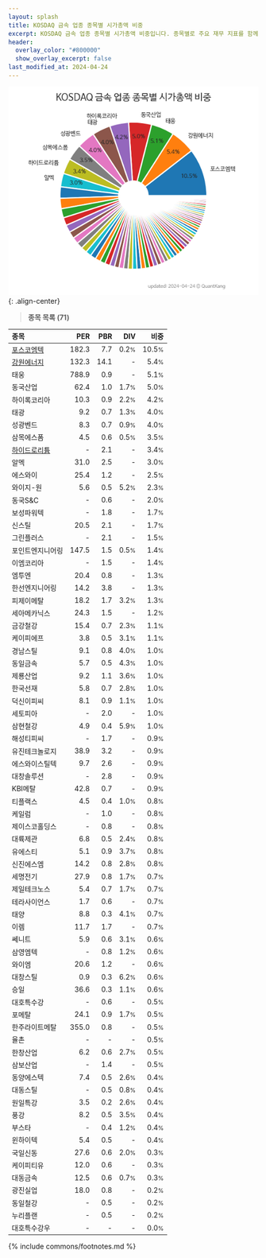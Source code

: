 ```yaml
---
layout: splash
title: KOSDAQ 금속 업종 종목별 시가총액 비중
excerpt: KOSDAQ 금속 업종 종목별 시가총액 비중입니다. 종목별로 주요 재무 지표를 함께 표시합니다.
header:
  overlay_color: "#800000"
  show_overlay_excerpt: false
last_modified_at: 2024-04-24
---
```



![KOSDAQ 금속 업종 종목별 시가총액 비중](/stats/sector/images/kosdaq_업종_금속_종목.png){: .align-center}


> **종목 목록 (71)**<a id="list"></a>

| **종목** | **PER** | **PBR** | **DIV** | **비중** |
| :------- | ------: | ------: | ------: | -------: |
| [포스코엠텍](/009520/) | 182.3 | 7.7 | 0.2<small>%</small> | 10.5<small>%</small> |
| [강원에너지](/114190/) | 132.3 | 14.1 | - | 5.4<small>%</small> |
| 태웅 | 788.9 | 0.9 | - | 5.1<small>%</small> |
| 동국산업 | 62.4 | 1.0 | 1.7<small>%</small> | 5.0<small>%</small> |
| 하이록코리아 | 10.3 | 0.9 | 2.2<small>%</small> | 4.2<small>%</small> |
| 태광 | 9.2 | 0.7 | 1.3<small>%</small> | 4.0<small>%</small> |
| 성광벤드 | 8.3 | 0.7 | 0.9<small>%</small> | 4.0<small>%</small> |
| 삼목에스폼 | 4.5 | 0.6 | 0.5<small>%</small> | 3.5<small>%</small> |
| [하이드로리튬](/101670/) | - | 2.1 | - | 3.4<small>%</small> |
| 알멕 | 31.0 | 2.5 | - | 3.0<small>%</small> |
| 에스와이 | 25.4 | 1.2 | - | 2.5<small>%</small> |
| 와이지-원 | 5.6 | 0.5 | 5.2<small>%</small> | 2.3<small>%</small> |
| 동국S&C | - | 0.6 | - | 2.0<small>%</small> |
| 보성파워텍 | - | 1.8 | - | 1.7<small>%</small> |
| 신스틸 | 20.5 | 2.1 | - | 1.7<small>%</small> |
| 그린플러스 | - | 2.1 | - | 1.5<small>%</small> |
| 포인트엔지니어링 | 147.5 | 1.5 | 0.5<small>%</small> | 1.4<small>%</small> |
| 이엠코리아 | - | 1.5 | - | 1.4<small>%</small> |
| 엠투엔 | 20.4 | 0.8 | - | 1.3<small>%</small> |
| 한선엔지니어링 | 14.2 | 3.8 | - | 1.3<small>%</small> |
| 피제이메탈 | 18.2 | 1.7 | 3.2<small>%</small> | 1.3<small>%</small> |
| 세아메카닉스 | 24.3 | 1.5 | - | 1.2<small>%</small> |
| 금강철강 | 15.4 | 0.7 | 2.3<small>%</small> | 1.1<small>%</small> |
| 케이피에프 | 3.8 | 0.5 | 3.1<small>%</small> | 1.1<small>%</small> |
| 경남스틸 | 9.1 | 0.8 | 4.0<small>%</small> | 1.0<small>%</small> |
| 동일금속 | 5.7 | 0.5 | 4.3<small>%</small> | 1.0<small>%</small> |
| 제룡산업 | 9.2 | 1.1 | 3.6<small>%</small> | 1.0<small>%</small> |
| 한국선재 | 5.8 | 0.7 | 2.8<small>%</small> | 1.0<small>%</small> |
| 덕신이피씨 | 8.1 | 0.9 | 1.1<small>%</small> | 1.0<small>%</small> |
| 세토피아 | - | 2.0 | - | 1.0<small>%</small> |
| 삼현철강 | 4.9 | 0.4 | 5.9<small>%</small> | 1.0<small>%</small> |
| 해성티피씨 | - | 1.7 | - | 0.9<small>%</small> |
| 유진테크놀로지 | 38.9 | 3.2 | - | 0.9<small>%</small> |
| 에스와이스틸텍 | 9.7 | 2.6 | - | 0.9<small>%</small> |
| 대창솔루션 | - | 2.8 | - | 0.9<small>%</small> |
| KBI메탈 | 42.8 | 0.7 | - | 0.9<small>%</small> |
| 티플랙스 | 4.5 | 0.4 | 1.0<small>%</small> | 0.8<small>%</small> |
| 케일럼 | - | 1.0 | - | 0.8<small>%</small> |
| 제이스코홀딩스 | - | 0.8 | - | 0.8<small>%</small> |
| 대륙제관 | 6.8 | 0.5 | 2.4<small>%</small> | 0.8<small>%</small> |
| 유에스티 | 5.1 | 0.9 | 3.7<small>%</small> | 0.8<small>%</small> |
| 신진에스엠 | 14.2 | 0.8 | 2.8<small>%</small> | 0.8<small>%</small> |
| 세명전기 | 27.9 | 0.8 | 1.7<small>%</small> | 0.7<small>%</small> |
| 제일테크노스 | 5.4 | 0.7 | 1.7<small>%</small> | 0.7<small>%</small> |
| 테라사이언스 | 1.7 | 0.6 | - | 0.7<small>%</small> |
| 태양 | 8.8 | 0.3 | 4.1<small>%</small> | 0.7<small>%</small> |
| 이렘 | 11.7 | 1.7 | - | 0.7<small>%</small> |
| 쎄니트 | 5.9 | 0.6 | 3.1<small>%</small> | 0.6<small>%</small> |
| 삼영엠텍 | - | 0.8 | 1.2<small>%</small> | 0.6<small>%</small> |
| 와이엠 | 20.6 | 1.2 | - | 0.6<small>%</small> |
| 대창스틸 | 0.9 | 0.3 | 6.2<small>%</small> | 0.6<small>%</small> |
| 승일 | 36.6 | 0.3 | 1.1<small>%</small> | 0.6<small>%</small> |
| 대호특수강 | - | 0.6 | - | 0.5<small>%</small> |
| 포메탈 | 24.1 | 0.9 | 1.7<small>%</small> | 0.5<small>%</small> |
| 한주라이트메탈 | 355.0 | 0.8 | - | 0.5<small>%</small> |
| 율촌 | - | - | - | 0.5<small>%</small> |
| 한창산업 | 6.2 | 0.6 | 2.7<small>%</small> | 0.5<small>%</small> |
| 삼보산업 | - | 1.4 | - | 0.5<small>%</small> |
| 동양에스텍 | 7.4 | 0.5 | 2.6<small>%</small> | 0.4<small>%</small> |
| 대동스틸 | - | 0.5 | 0.8<small>%</small> | 0.4<small>%</small> |
| 원일특강 | 3.5 | 0.2 | 2.6<small>%</small> | 0.4<small>%</small> |
| 풍강 | 8.2 | 0.5 | 3.5<small>%</small> | 0.4<small>%</small> |
| 부스타 | - | 0.4 | 1.2<small>%</small> | 0.4<small>%</small> |
| 윈하이텍 | 5.4 | 0.5 | - | 0.4<small>%</small> |
| 국일신동 | 27.6 | 0.6 | 2.0<small>%</small> | 0.3<small>%</small> |
| 케이피티유 | 12.0 | 0.6 | - | 0.3<small>%</small> |
| 대동금속 | 12.5 | 0.6 | 0.7<small>%</small> | 0.3<small>%</small> |
| 광진실업 | 18.0 | 0.8 | - | 0.2<small>%</small> |
| 동일철강 | - | 0.5 | - | 0.2<small>%</small> |
| 누리플랜 | - | 0.5 | - | 0.2<small>%</small> |
| 대호특수강우 | - | - | - | 0.0<small>%</small> |

{% include commons/footnotes.md %}